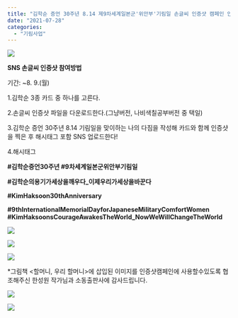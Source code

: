 ```yaml
---
title: "김학순 증언 30주년 8.14 제9차세계일본군'위안부'기림일 손글씨 인증샷 캠페인 안내"
date: "2021-07-28"
categories: 
  - "기림사업"
---
```


![](https://womenandwar.net/kr/wp-content/uploads/2021/07/2021년-기림일-손글씨-인증샷-안내-1024x1024.jpg)

**SNS 손글씨 인증샷 참여방법**

기간: ~8. 9.(월)  
  
1.김학순 3종 카드 중 하나를 고른다.

2.손글씨 인증샷 파일을 다운로드한다.(그냥버전, 나비색칠공부버전 중 택일)

3.김학순 증언 30주년 8.14 기림일을 맞이하는 나의 다짐을 작성해 카드와 함께 인증샷을 찍은 후 해시태그 포함 SNS 업로드한다!

4.해시태그

**#김학순증언30주년 #9차세계일본군위안부기림일**

**#김학순의용기가세상을깨우다\_이제우리가세상을바꾼다**

**#KimHaksoon30thAnniversary**

**#9thInternationalMemorialDayforJapaneseMilitaryComfortWomen #KimHaksoonsCourageAwakesTheWorld\_NowWeWillChangeTheWorld**

![](https://womenandwar.net/kr/wp-content/uploads/2021/07/김학순-할머니-.jpg)

![](https://womenandwar.net/kr/wp-content/uploads/2021/07/김학순-할머니-한성원-1.jpg)

![](https://womenandwar.net/kr/wp-content/uploads/2021/07/김학순-할머니-한성원-2.jpg)

\*그림책 <할머니, 우리 할머니>에 삽입된 이미지를 인증샷캠페인에 사용할수있도록 협조해주신 한성원 작가님과 소동출판사에 감사드립니다.

![](https://womenandwar.net/kr/wp-content/uploads/2021/07/기림일-손글씨용-이미지-파일_최종.jpg)

![](https://womenandwar.net/kr/wp-content/uploads/2021/07/기림일-손글씨용-이미지-파일-색칠공부추가.jpg)
